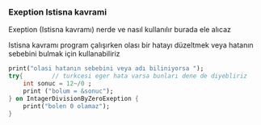 ### Exeption Istisna kavrami 
Exeption (Istisna kavramı) nerde ve nasıl kullanılır burada ele alıcaz

Istisna kavramı program çalışırken olası bir hatayı düzeltmek veya hatanın sebebini bulmak için kullanabiliriz

~~~dart
print("olasi hatanın sebebini veya adı biliniyorsa ");
try{        // turkcesi eger hata varsa bunları dene de diyebliriz
    int sonuc = 12~/0 ; 
    print ("bolum = &sonuc");    
} on IntagerDivisionByZeroExeption {
    print("bolen 0 olamaz");
} 
~~~